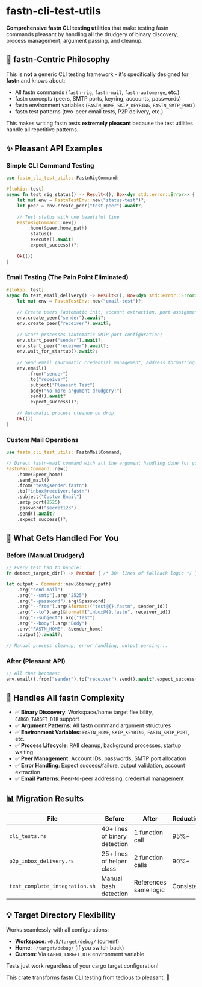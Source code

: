 # fastn-cli-test-utils

**Comprehensive fastn CLI testing utilities** that make testing fastn commands pleasant by handling all the drudgery of binary discovery, process management, argument passing, and cleanup.

## 🎯 **fastn-Centric Philosophy** 

This is **not** a generic CLI testing framework - it's specifically designed for **fastn** and knows about:
- All fastn commands (`fastn-rig`, `fastn-mail`, `fastn-automerge`, etc.)
- fastn concepts (peers, SMTP ports, keyring, accounts, passwords)
- fastn environment variables (`FASTN_HOME`, `SKIP_KEYRING`, `FASTN_SMTP_PORT`)
- fastn test patterns (two-peer email tests, P2P delivery, etc.)

This makes writing fastn tests **extremely pleasant** because the test utilities handle all repetitive patterns.

## ✨ **Pleasant API Examples**

### Simple CLI Command Testing
```rust
use fastn_cli_test_utils::FastnRigCommand;

#[tokio::test]
async fn test_rig_status() -> Result<(), Box<dyn std::error::Error>> {
    let mut env = FastnTestEnv::new("status-test")?;
    let peer = env.create_peer("test-peer").await?;
    
    // Test status with one beautiful line
    FastnRigCommand::new()
        .home(&peer.home_path)
        .status()
        .execute().await?
        .expect_success()?;
        
    Ok(())
}
```

### Email Testing (The Pain Point Eliminated)
```rust
#[tokio::test]
async fn test_email_delivery() -> Result<(), Box<dyn std::error::Error>> {
    let mut env = FastnTestEnv::new("email-test")?;
    
    // Create peers (automatic init, account extraction, port assignment)
    env.create_peer("sender").await?;
    env.create_peer("receiver").await?;
    
    // Start processes (automatic SMTP port configuration)
    env.start_peer("sender").await?;
    env.start_peer("receiver").await?;
    env.wait_for_startup().await?;
    
    // Send email (automatic credential management, address formatting)
    env.email()
        .from("sender")
        .to("receiver")
        .subject("Pleasant Test")
        .body("No more argument drudgery!")
        .send().await?
        .expect_success()?;
    
    // Automatic process cleanup on drop
    Ok(())
}
```

### Custom Mail Operations
```rust
use fastn_cli_test_utils::FastnMailCommand;

// Direct fastn-mail command with all the argument handling done for you
FastnMailCommand::new()
    .home(&peer_home)
    .send_mail()
    .from("test@sender.fastn")  
    .to("inbox@receiver.fastn") 
    .subject("Custom Email")
    .smtp_port(2525)
    .password("secret123")
    .send().await?
    .expect_success()?;
```

## 🚀 **What Gets Handled For You**

### Before (Manual Drudgery)
```rust
// Every test had to handle:
fn detect_target_dir() -> PathBuf { /* 30+ lines of fallback logic */ }

let output = Command::new(&binary_path)
    .arg("send-mail")
    .arg("--smtp").arg("2525")
    .arg("--password").arg(&password)
    .arg("--from").arg(&format!("test@{}.fastn", sender_id))
    .arg("--to").arg(&format!("inbox@{}.fastn", receiver_id))
    .arg("--subject").arg("Test")
    .arg("--body").arg("Body")
    .env("FASTN_HOME", &sender_home)
    .output().await?;

// Manual process cleanup, error handling, output parsing...
```

### After (Pleasant API)
```rust
// All that becomes:
env.email().from("sender").to("receiver").send().await?.expect_success()?;
```

## 🔧 **Handles All fastn Complexity**

- ✅ **Binary Discovery**: Workspace/home target flexibility, `CARGO_TARGET_DIR` support
- ✅ **Argument Patterns**: All fastn command argument structures 
- ✅ **Environment Variables**: `FASTN_HOME`, `SKIP_KEYRING`, `FASTN_SMTP_PORT`, etc.
- ✅ **Process Lifecycle**: RAII cleanup, background processes, startup waiting
- ✅ **Peer Management**: Account IDs, passwords, SMTP port allocation
- ✅ **Error Handling**: Expect success/failure, output validation, account extraction
- ✅ **Email Patterns**: Peer-to-peer addressing, credential management

## 📊 **Migration Results**

| File | Before | After | Reduction |
|------|--------|-------|-----------|
| `cli_tests.rs` | 40+ lines of binary detection | 1 function call | 95%+ |
| `p2p_inbox_delivery.rs` | 25+ lines of helper class | 2 function calls | 90%+ |
| `test_complete_integration.sh` | Manual bash detection | References same logic | Consistent |

## 💡 **Target Directory Flexibility**

Works seamlessly with all configurations:
- **Workspace**: `v0.5/target/debug/` (current)
- **Home**: `~/target/debug/` (if you switch back)
- **Custom**: Via `CARGO_TARGET_DIR` environment variable

Tests just work regardless of your cargo target configuration!

This crate transforms fastn CLI testing from tedious to pleasant. 🎉